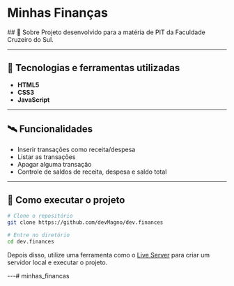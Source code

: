# Minhas Finanças
<p></p>
## 📖 Sobre
Projeto desenvolvido para a matéria de PIT da Faculdade Cruzeiro do Sul.

---

## 🚀 Tecnologias e ferramentas utilizadas
- **HTML5**
- **CSS3**
- **JavaScript**

---

## 🛰️ Funcionalidades
- Inserir transações como receita/despesa
- Listar as transações
- Apagar alguma transação
- Controle de saldos de receita, despesa e saldo total

---

## 🔧 Como executar o projeto
```bash
# Clone o repositório
git clone https://github.com/devMagno/dev.finances

# Entre no diretório
cd dev.finances
```
Depois disso, utilize uma ferramenta como o [Live Server](https://marketplace.visualstudio.com/items?itemName=ritwickdey.LiveServer) para criar um servidor local e executar o projeto.

---#   m i n h a s _ f i n a n c a s 
 
 
